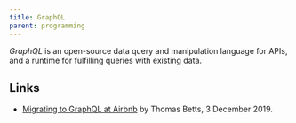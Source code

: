```yaml
---
title: GraphQL
parent: programming
---
```


<dfn>GraphQL</dfn> is an open-source data query and manipulation language for APIs, and a runtime for fulfilling queries with existing data.

## Links

-   [Migrating to GraphQL at Airbnb](https://www.infoq.com/news/2019/12/airbnb-graphql-migration/) by Thomas Betts, 3 December 2019.
